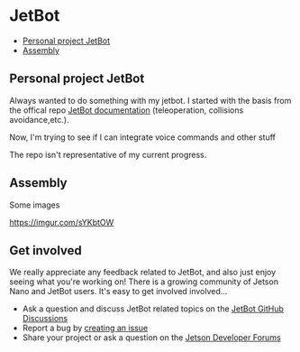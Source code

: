 # JetBot


- [Personal project JetBot](#personal-project-jetbot)
- [Assembly](#assembly)



## Personal project JetBot

Always wanted to do something with my jetbot. I started with the basis from the offical repo  [JetBot documentation](https://jetbot.org)
(teleoperation, collisions avoidance,etc.). 

Now, I'm trying to see if I can integrate voice commands and other stuff 

The repo isn't representative of my current progress. 

## Assembly 

Some images 

https://imgur.com/sYKbtOW


## Get involved

We really appreciate any feedback related to JetBot, and also just enjoy seeing what you're working on!  There is a growing community of Jetson Nano and JetBot users.  It's easy to get involved involved...

<!--* Join the [chat server](https://discord.gg/Ady6NtF)-->
* Ask a question and discuss JetBot related topics on the [JetBot GitHub Discussions](https://github.com/NVIDIA-AI-IOT/jetbot/discussions)
* Report a bug by [creating an issue](https://github.com/NVIDIA-AI-IOT/jetbot/issues)
* Share your project or ask a question on the [Jetson Developer Forums](https://devtalk.nvidia.com/default/board/139/jetson-embedded-systems/)



